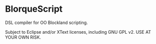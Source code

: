 # BlorqueScript
DSL compiler for OO Blockland scripting.

Subject to Eclipse and/or XText licenses, including GNU GPL v2.  USE AT YOUR OWN RISK.
